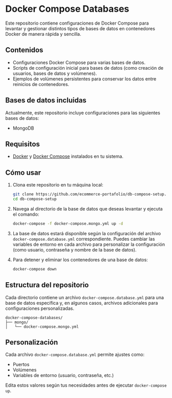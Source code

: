 # Docker Compose Databases

Este repositorio contiene configuraciones de Docker Compose para levantar y gestionar distintos tipos de bases de datos en contenedores Docker de manera rápida y sencilla.

## Contenidos

- Configuraciones Docker Compose para varias bases de datos.
- Scripts de configuración inicial para bases de datos (como creación de usuarios, bases de datos y volúmenes).
- Ejemplos de volúmenes persistentes para conservar los datos entre reinicios de contenedores.

## Bases de datos incluidas

Actualmente, este repositorio incluye configuraciones para las siguientes bases de datos:

- MongoDB


## Requisitos

- [Docker](https://docs.docker.com/get-docker/) y [Docker Compose](https://docs.docker.com/compose/install/) instalados en tu sistema.

## Cómo usar

1. Clona este repositorio en tu máquina local:

   ```bash
   git clone https://github.com/ecommerce-portafolio/db-compose-setup.git
   cd db-compose-setup
   ```

2. Navega al directorio de la base de datos que deseas levantar y ejecuta el comando:

   ```bash
   docker-compose -f docker-compose.mongo.yml up -d
   ```

3. La base de datos estará disponible según la configuración del archivo `docker-compose.database.yml` correspondiente. Puedes cambiar las variables de entorno en cada archivo para personalizar la configuración (como usuario, contraseña y nombre de la base de datos).

4. Para detener y eliminar los contenedores de una base de datos:

   ```bash
   docker-compose down
   ```

## Estructura del repositorio

Cada directorio contiene un archivo `docker-compose.database.yml` para una base de datos específica y, en algunos casos, archivos adicionales para configuraciones personalizadas.

```plaintext
docker-compose-databases/
├── mongo/
│   └── docker-compose.mongo.yml
```

## Personalización

Cada archivo `docker-compose.database.yml` permite ajustes como:

- Puertos
- Volúmenes
- Variables de entorno (usuario, contraseña, etc.)

Edita estos valores según tus necesidades antes de ejecutar `docker-compose up`.
